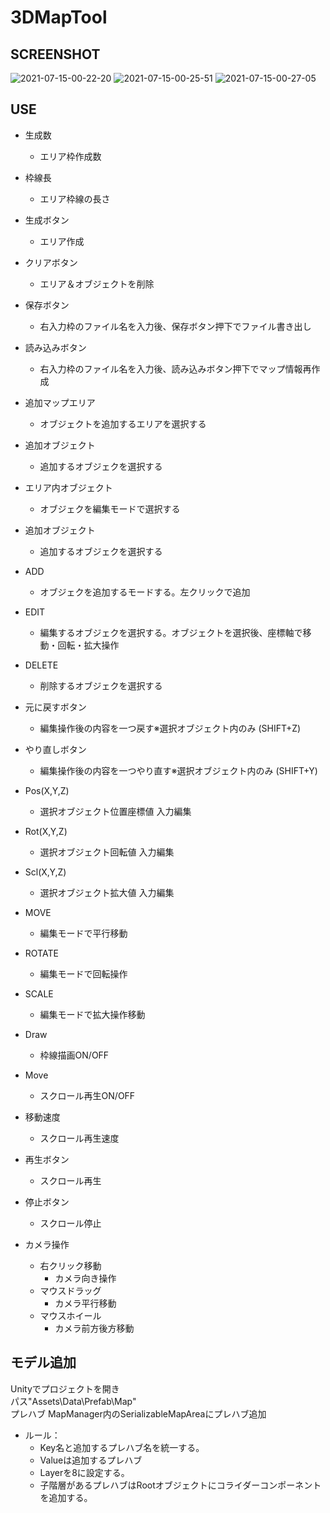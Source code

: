 # 3DMapTool

## SCREENSHOT
![2021-07-15-00-22-20](https://user-images.githubusercontent.com/86211525/125655538-c52a71e5-dddc-479c-b4d5-fd3e4f29d577.png)
![2021-07-15-00-25-51](https://user-images.githubusercontent.com/86211525/125655546-c646d7c5-1fe6-4041-992c-843cb6118ec6.png)
![2021-07-15-00-27-05](https://user-images.githubusercontent.com/86211525/125655598-176456f9-ece1-4ec3-878f-03b5a10a50ec.png)



## USE
- 生成数
    - エリア枠作成数
- 枠線長
    - エリア枠線の長さ

- 生成ボタン
    - エリア作成
- クリアボタン
    - エリア＆オブジェクトを削除
- 保存ボタン
    - 右入力枠のファイル名を入力後、保存ボタン押下でファイル書き出し
- 読み込みボタン
    - 右入力枠のファイル名を入力後、読み込みボタン押下でマップ情報再作成

- 追加マップエリア
    - オブジェクトを追加するエリアを選択する
- 追加オブジェクト
    - 追加するオブジェクを選択する
- エリア内オブジェクト
    - オブジェクを編集モードで選択する
- 追加オブジェクト
    - 追加するオブジェクを選択する
- ADD
    - オブジェクを追加するモードする。左クリックで追加
- EDIT
    - 編集するオブジェクを選択する。オブジェクトを選択後、座標軸で移動・回転・拡大操作
- DELETE
    - 削除するオブジェクを選択する
- 元に戻すボタン
    - 編集操作後の内容を一つ戻す※選択オブジェクト内のみ (SHIFT+Z)
- やり直しボタン
    - 編集操作後の内容を一つやり直す※選択オブジェクト内のみ (SHIFT+Y)

- Pos(X,Y,Z)
    - 選択オブジェクト位置座標値 入力編集
- Rot(X,Y,Z)
    - 選択オブジェクト回転値 入力編集
- Scl(X,Y,Z)
    - 選択オブジェクト拡大値 入力編集
- MOVE
    - 編集モードで平行移動
- ROTATE
    - 編集モードで回転操作
- SCALE
    - 編集モードで拡大操作移動

- Draw
    - 枠線描画ON/OFF
- Move
    - スクロール再生ON/OFF
- 移動速度
    - スクロール再生速度
- 再生ボタン
    - スクロール再生
- 停止ボタン
    - スクロール停止

- カメラ操作
    - 右クリック移動
        - カメラ向き操作
    - マウスドラッグ
        - カメラ平行移動
    - マウスホイール
        - カメラ前方後方移動

## モデル追加
Unityでプロジェクトを開き  
パス"Assets\Data\Prefab\Map"  
プレハブ MapManager内のSerializableMapAreaにプレハブ追加  
- ルール：
    - Key名と追加するプレハブ名を統一する。
    - Valueは追加するプレハブ
    - Layerを8に設定する。
    - 子階層があるプレハブはRootオブジェクトにコライダーコンポーネントを追加する。
